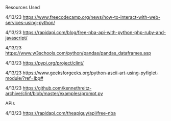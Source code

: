 Resources Used

4/13/23
https://www.freecodecamp.org/news/how-to-interact-with-web-services-using-python/

4/13/23
https://rapidapi.com/blog/free-nba-api-with-python-php-ruby-and-javascript/

4/13/23
https://www.w3schools.com/python/pandas/pandas_dataframes.asp

4/13/23
https://pypi.org/project/clint/

4/13/23
https://www.geeksforgeeks.org/python-ascii-art-using-pyfiglet-module/?ref=lbp#

4/13/23
https://github.com/kennethreitz-archive/clint/blob/master/examples/prompt.py

APIs

4/13/23
https://rapidapi.com/theapiguy/api/free-nba